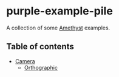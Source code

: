 # purple-example-pile
A collection of some [Amethyst](https://github.com/amethyst/amethyst) examples.

## Table of contents
- [Camera](camera.md)
  - [Orthographic](camera.md/#Orthographic)
